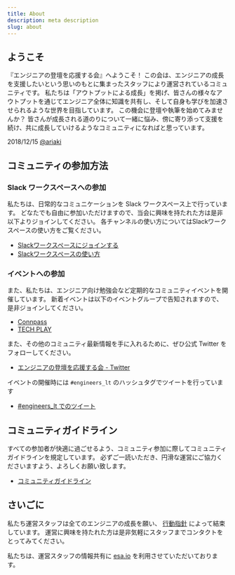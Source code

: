 ```yaml
---
title: About
description: meta description
slug: about
---
```


## ようこそ
『エンジニアの登壇を応援する会』へようこそ！
この会は、エンジニアの成長を支援したいという思いのもとに集まったスタッフにより運営されているコミュニティです。
私たちは「アウトプットによる成長」を掲げ、皆さんの様々なアウトプットを通じてエンジニア全体に知識を共有し、そして自身も学びを加速させられるような世界を目指しています。
この機会に登壇や執筆を始めてみませんか？
皆さんが成長される道のりについて一緒に悩み、傍に寄り添って支援を続け、共に成長していけるようなコミュニティになればと思っています。

2018/12/15 [@ariaki](https://twitter.com/ariaki4dev)

## コミュニティの参加方法
### Slack ワークスペースへの参加
私たちは、日常的なコミュニケーションを Slack ワークスペース上で行っています。
どなたでも自由に参加いただけますので、当会に興味を持たれた方は是非以下よりジョインしてください。
各チャンネルの使い方についてはSlackワークスペースの使い方をご覧ください。

* [Slackワークスペース​にジョインする](http://bit.ly/elt-slack)
* [Slackワークスペースの使い方](https://esa-pages.io/p/sharing/10407/posts/323/ce3991442dec35d263c6.html)

### イベントへの参加
また、私たちは、エンジニア向け勉強会など定期的なコミュニティイベントを開催しています。
新着イベントは以下のイベントグループで告知されますので、是非ジョインしてください。

* [Connpass​](https://engineers.connpass.com/)
* [TECH PLAY](https://techplay.jp/community/engineers-lt)

また、その他のコミュニティ最新情報を手に入れるために、ぜひ公式 Twitter をフォローしてください。

* [エンジニアの登壇を応援する会 - Twitter](https://twitter.com/engineers_lt)

イベントの開催時には `#engineers_lt` のハッシュタグでツイートを行っています

* [#engineers_lt でのツイート](https://twitter.com/hashtag/engineers_lt?f=tweets&vertical=default&src=hash)

## コミュニティガイドライン
すべての参加者が快適に過ごせるよう、コミュニティ参加に際してコミュニティガイドラインを規定しています。
必ずご一読いただき、円滑な運営にご協力くださいますよう、よろしくお願い致します。

* [コミュニティガイドライン](https://esa-pages.io/p/sharing/10407/posts/321/a9f7e219162df22f7b05.html)

## さいごに
私たち運営スタッフは全てのエンジニアの成長を願い、 [行動指針](https://esa-pages.io/p/sharing/10407/posts/322/140ac3d54a5484ff1ae5.html) によって結束しています。
運営に興味を持たれた方は是非気軽にスタッフまでコンタクトをとってみてください。

私たちは、運営スタッフの情報共有に [esa.io](https://esa.io/) を利用させていただいております。
